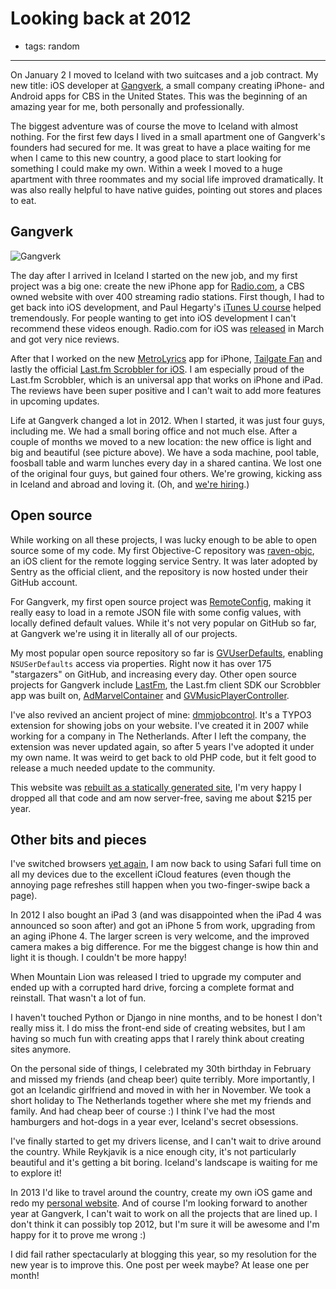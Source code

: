 # Looking back at 2012
- tags: random

---

On January 2 I moved to Iceland with two suitcases and a job contract. My new title: iOS developer at [Gangverk](http://gangverk.is), a small company creating iPhone- and Android apps for CBS in the United States. This was the beginning of an amazing year for me, both personally and professionally.

The biggest adventure was of course the move to Iceland with almost nothing. For the first few days I lived in a small apartment one of Gangverk's founders had secured for me. It was great to have a place waiting for me when I came to this new country, a good place to start looking for something I could make my own. Within a week I moved to a huge apartment with three roommates and my social life improved dramatically. It was also really helpful to have native guides, pointing out stores and places to eat.

## Gangverk
![Gangverk](/articles/images/gangverk.jpg)

The day after I arrived in Iceland I started on the new job, and my first project was a big one: create the new iPhone app for [Radio.com](http://www.radio.com), a CBS owned website with over 400 streaming radio stations. First though, I had to get back into iOS development, and Paul Hegarty's [iTunes U course](https://itunes.apple.com/nl/course/ipad-iphone-app-development/id495052415?l=en) helped tremendously. For people wanting to get into iOS development I can't recommend these videos enough. Radio.com for iOS was [released](https://itunes.apple.com/app/radio-com-for-iphone/id323701765?mt=8) in March and got very nice reviews.

After that I worked on the new [MetroLyrics](https://itunes.apple.com/app/metrolyrics/id547825550) app for iPhone, [Tailgate Fan](https://itunes.apple.com/us/app/tailgate-fan-mobile-companion/id462599724?mt=8) and lastly the official [Last.fm Scrobbler for iOS](https://itunes.apple.com/app/scrobbler-for-ios/id585235199?ls=1&mt=8). I am especially proud of the Last.fm Scrobbler, which is an universal app that works on iPhone and iPad. The reviews have been super positive and I can't wait to add more features in upcoming updates.

Life at Gangverk changed a lot in 2012. When I started, it was just four guys, including me. We had a small boring office and not much else. After a couple of months we moved to a new location: the new office is light and big and beautiful (see picture above). We have a soda machine, pool table, foosball table and warm lunches every day in a shared cantina. We lost one of the original four guys, but gained four others. We're growing, kicking ass in Iceland and abroad and loving it. (Oh, and [we're hiring](https://workforpie.com/companies/gangverk/).)

## Open source
While working on all these projects, I was lucky enough to be able to open source some of my code. My first Objective-C repository was [raven-objc](https://github.com/getsentry/raven-objc), an iOS client for the remote logging service Sentry. It was later adopted by Sentry as the official client, and the repository is now hosted under their GitHub account.

For Gangverk, my first open source project was [RemoteConfig](https://github.com/gangverk/RemoteConfig), making it really easy to load in a remote JSON file with some config values, with locally defined default values. While it's not very popular on GitHub so far, at Gangverk we're using it in literally all of our projects.

My most popular open source repository so far is [GVUserDefaults](https://github.com/gangverk/GVUserDefaults), enabling `NSUSerDefaults` access via properties. Right now it has over 175 "stargazers" on GitHub, and increasing every day. Other open source projects for Gangverk include [LastFm](https://github.com/gangverk/LastFm), the Last.fm client SDK our Scrobbler app was built on, [AdMarvelContainer](https://github.com/gangverk/AdMarvelContainer) and [GVMusicPlayerController](https://github.com/gangverk/GVMusicPlayerController).

I've also revived an ancient project of mine: [dmmjobcontrol](https://github.com/kevinrenskers/dmmjobcontrol). It's a TYPO3 extension for showing jobs on your website. I've created it in 2007 while working for a company in The Netherlands. After I left the company, the extension was never updated again, so after 5 years I've adopted it under my own name. It was weird to get back to old PHP code, but it felt good to release a much needed update to the community.

This website was [rebuilt as a statically generated site](/articles/2012/12/28/new-static-website/), I'm very happy I dropped all that code and am now server-free, saving me about $215 per year.

## Other bits and pieces
I've switched browsers [yet again](http://mixedcase.nl/articles/2011/12/03/why-there-no-perfect-browser/), I am now back to using Safari full time on all my devices due to the excellent iCloud features (even though the annoying page refreshes still happen when you two-finger-swipe back a page).

In 2012 I also bought an iPad 3 (and was disappointed when the iPad 4 was announced so soon after) and got an iPhone 5 from work, upgrading from an aging iPhone 4. The larger screen is very welcome, and the improved camera makes a big difference. For me the biggest change is how thin and light it is though. I couldn't be more happy!

When Mountain Lion was released I tried to upgrade my computer and ended up with a corrupted hard drive, forcing a complete format and reinstall. That wasn't a lot of fun.

I haven't touched Python or Django in nine months, and to be honest I don't really miss it. I do miss the front-end side of creating websites, but I am having so much fun with creating apps that I rarely think about creating sites anymore.

On the personal side of things, I celebrated my 30th birthday in February and missed my friends (and cheap beer) quite terribly. More importantly, I got an Icelandic girlfriend and moved in with her in November. We took a short holiday to The Netherlands together where she met my friends and family. And had cheap beer   of course :) I think I've had the most hamburgers and hot-dogs in a year ever, Iceland's secret obsessions.

I've finally started to get my drivers license, and I can't wait to drive around the country. While Reykjavik is a nice enough city, it's not particularly beautiful and it's getting a bit boring. Iceland's landscape is waiting for me to explore it!

In 2013 I'd like to travel around the country, create my own iOS game and redo my [personal website](http://bolhoed.net). And of course I'm looking forward to another year at Gangverk, I can't wait to work on all the projects that are lined up. I don't think it can possibly top 2012, but I'm sure it will be awesome and I'm happy for it to prove me wrong :)

I did fail rather spectacularly at blogging this year, so my resolution for the new year is to improve this. One post per week maybe? At lease one per month!